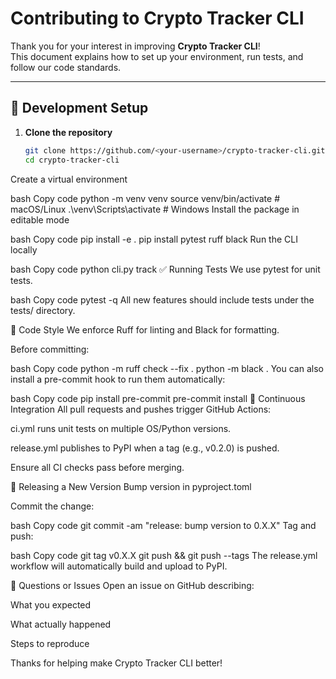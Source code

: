 # Contributing to Crypto Tracker CLI

Thank you for your interest in improving **Crypto Tracker CLI**!  
This document explains how to set up your environment, run tests, and follow our code standards.

---

## 🧰 Development Setup

1. **Clone the repository**
   ```bash
   git clone https://github.com/<your-username>/crypto-tracker-cli.git
   cd crypto-tracker-cli
Create a virtual environment

bash
Copy code
python -m venv venv
source venv/bin/activate        # macOS/Linux
.\venv\Scripts\activate         # Windows
Install the package in editable mode

bash
Copy code
pip install -e .
pip install pytest ruff black
Run the CLI locally

bash
Copy code
python cli.py track
✅ Running Tests
We use pytest for unit tests.

bash
Copy code
pytest -q
All new features should include tests under the tests/ directory.

🧹 Code Style
We enforce Ruff for linting and Black for formatting.

Before committing:

bash
Copy code
python -m ruff check --fix .
python -m black .
You can also install a pre-commit hook to run them automatically:

bash
Copy code
pip install pre-commit
pre-commit install
🧪 Continuous Integration
All pull requests and pushes trigger GitHub Actions:

ci.yml runs unit tests on multiple OS/Python versions.

release.yml publishes to PyPI when a tag (e.g., v0.2.0) is pushed.

Ensure all CI checks pass before merging.

🚀 Releasing a New Version
Bump version in pyproject.toml

Commit the change:

bash
Copy code
git commit -am "release: bump version to 0.X.X"
Tag and push:

bash
Copy code
git tag v0.X.X
git push && git push --tags
The release.yml workflow will automatically build and upload to PyPI.

💬 Questions or Issues
Open an issue on GitHub describing:

What you expected

What actually happened

Steps to reproduce

Thanks for helping make Crypto Tracker CLI better!